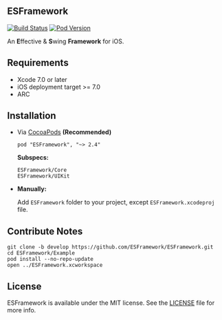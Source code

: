 ESFramework
---

[![Build Status](https://travis-ci.org/ElfSundae/ESFramework.svg)](https://travis-ci.org/ElfSundae/ESFramework)
[![Pod Version](http://img.shields.io/cocoapods/v/ESFramework.svg)](http://cocoadocs.org/docsets/ESFramework)

An **E**ffective & **S**wing **Framework** for iOS.

## Requirements

* Xcode 7.0 or later
* iOS deployment target >= 7.0
* ARC

## Installation

* Via [CocoaPods](http://cocoapods.org) **(Recommended)**

  ```
  pod "ESFramework", "~> 2.4"
  ```
  **Subspecs:**

  ```
  ESFramework/Core
  ESFramework/UIKit
  ```

* **Manually:**

  Add `ESFramework` folder to your project, except `ESFramework.xcodeproj` file.


## Contribute Notes

```shell
git clone -b develop https://github.com/ESFramework/ESFramework.git
cd ESFramework/Example
pod install --no-repo-update
open ../ESFramework.xcworkspace
```

## License

ESFramework is available under the MIT license. See the [LICENSE](LICENSE) file for more info.
